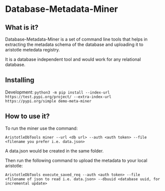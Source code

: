 # Database-Metadata-Miner

## What is it?
Database-Metadata-Miner is a set of command line tools that helps in extracting the metadata schema of the database and uploading it to aristotle metedata registry.

It is a database independent tool and would work for any relational database.

## Installing
Development: `python3 -m pip install --index-url https://test.pypi.org/project/ --extra-index-url https://pypi.org/simple demo-meta-miner`

## How to use it?

To run the miner use the command:

`AristotleDbTools miner --url <db url> --auth <auth token> --file <filename you prefer i.e. data.json>`
 
A data.json would be created in the same folder. 

Then run the following command to upload the metadata to your local aristotle:

`AristotleDbTools execute_saved_req --auth <auth token> --file <filename of json to read i.e. data.json> --dbuuid <database uuid, for incremental update>`
